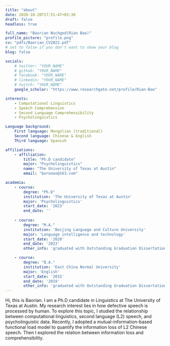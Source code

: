 ```yaml
---
title: "about"
date: 2020-10-20T17:51:47+03:30
draft: false
headless: true

full_name: "Baorian Nuchged(Rian Bao)"
profile_picture: "profile.png"
cv: "pdfs/Baorian_CV2022.pdf"
# set to false if you don't want to show your blog
blog: false

socials:
    # twitter: "YOUR_NAME"
    # github: "YOUR_NAME"
    # facebook: "YOUR_NAME"
    # linkedin: "YOUR_NAME"
    # twitch: "YOUR_NAME"
    google_scholar: "https://www.researchgate.net/profile/Rian-Bao"

interests:
    - Computational Linguistics
    - Speech Comprehension
    - Second Language Comprehensibility
    - Psycholinguistics

Language background: 
    First language: Mongolian (traditional)
    Second language: Chinese & English
    Third language: Spanish

affiliations:
    - affiliation:
        title: "Ph.D candidate"
        major: "Psycholinguistics"
        name: "The University of Texas at Austin"
        email: "boroooo@163.com"

academia:
    - course:
        degree: "Ph.D"
        institution: 'The University of Texas at Austin'
        major: 'Psycholinguistics'
        start_date: '2023'
        end_date: ''
        
    - course:
        degree: "M.A."
        institution: 'Beijing Language and Culture University'
        major: 'Language intelligence and technology'
        start_date: '2020'
        end_date: '2023'
        other_info: 'graduated with Outstanding Graduation Dissertation Award, supervised by Prof. Jinsong Zhang!'

    - course:
        degree: "B.A."
        institution: 'East China Normal University'
        major: 'English'
        start_date: '2015'
        end_date: '2019'
        other_info: 'graduated with Outstanding Graduation Dissertation Award, supervised by Prof. Jisheng Zhang!'
---
```


Hi, this is Baorian. I am a Ph.D candidate in Linguistics at The University of Texas at Austin. My research interest lies in how defective speech is processed by human. To explore this topic, I studied the relationship between computational linguistics, second language (L2) speech, and psycholinguistic data. Recently, I adopted a mutual-information-based functional load model to quantify the information loss of L2 Chinese speech. Then I explored the relation between information loss and comprehensibility.

